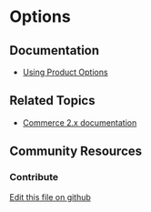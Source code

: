 # Options

## Documentation

* [Using Product Options](https://learn.liferay.com/w/commerce/product-management/creating-and-managing-products/products/using-product-options)

## Related Topics

* [Commerce 2.x documentation](https://learn.liferay.com/commerce/2.x/en/index.html)

## Community Resources

### Contribute

[Edit this file on github](https://github.com/olafk/controlpanel-documentation-docs/blob/master/md/74en/com_liferay_commerce_product_options_web_internal_portlet_CPOptionsPortlet.md)
